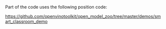 


Part of the code uses the following position code:




https://github.com/openvinotoolkit/open_model_zoo/tree/master/demos/smart_classroom_demo